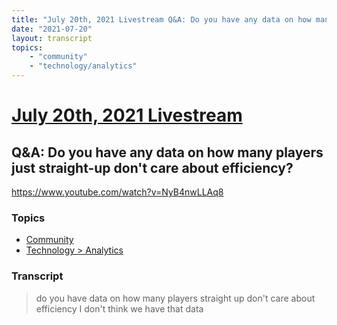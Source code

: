 ```yaml
---
title: "July 20th, 2021 Livestream Q&A: Do you have any data on how many players just straight-up don't care about efficiency?"
date: "2021-07-20"
layout: transcript
topics:
    - "community"
    - "technology/analytics"
---
```

# [July 20th, 2021 Livestream](../2021-07-20.md)
## Q&A: Do you have any data on how many players just straight-up don't care about efficiency?
https://www.youtube.com/watch?v=NyB4nwLLAq8

### Topics
* [Community](../topics/community.md)
* [Technology > Analytics](../topics/technology/analytics.md)

### Transcript

> do you have data on how many players straight up don't care about efficiency I don't think we have that data

